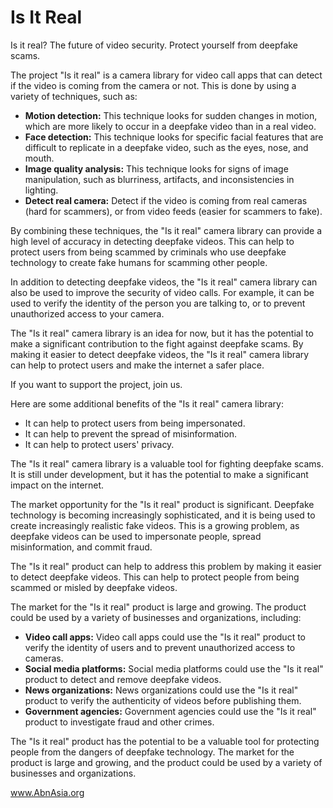 # Is It Real

Is it real? The future of video security. Protect yourself from deepfake scams.

The project "Is it real" is a camera library for video call apps that can detect if the video is coming from the camera or not. This is done by using a variety of techniques, such as:

* **Motion detection:** This technique looks for sudden changes in motion, which are more likely to occur in a deepfake video than in a real video.
* **Face detection:** This technique looks for specific facial features that are difficult to replicate in a deepfake video, such as the eyes, nose, and mouth.
* **Image quality analysis:** This technique looks for signs of image manipulation, such as blurriness, artifacts, and inconsistencies in lighting.
* **Detect real camera:** Detect if the video is coming from real cameras (hard for scammers), or from video feeds (easier for scammers to fake).

By combining these techniques, the "Is it real" camera library can provide a high level of accuracy in detecting deepfake videos. This can help to protect users from being scammed by criminals who use deepfake technology to create fake humans for scamming other people.

In addition to detecting deepfake videos, the "Is it real" camera library can also be used to improve the security of video calls. For example, it can be used to verify the identity of the person you are talking to, or to prevent unauthorized access to your camera.

The "Is it real" camera library is an idea for now, but it has the potential to make a significant contribution to the fight against deepfake scams. By making it easier to detect deepfake videos, the "Is it real" camera library can help to protect users and make the internet a safer place.

If you want to support the project, join us.

Here are some additional benefits of the "Is it real" camera library:

* It can help to protect users from being impersonated.
* It can help to prevent the spread of misinformation.
* It can help to protect users' privacy.

The "Is it real" camera library is a valuable tool for fighting deepfake scams. It is still under development, but it has the potential to make a significant impact on the internet.

The market opportunity for the "Is it real" product is significant. Deepfake technology is becoming increasingly sophisticated, and it is being used to create increasingly realistic fake videos. This is a growing problem, as deepfake videos can be used to impersonate people, spread misinformation, and commit fraud.

The "Is it real" product can help to address this problem by making it easier to detect deepfake videos. This can help to protect people from being scammed or misled by deepfake videos.

The market for the "Is it real" product is large and growing. The product could be used by a variety of businesses and organizations, including:

* **Video call apps:** Video call apps could use the "Is it real" product to verify the identity of users and to prevent unauthorized access to cameras.
* **Social media platforms:** Social media platforms could use the "Is it real" product to detect and remove deepfake videos.
* **News organizations:** News organizations could use the "Is it real" product to verify the authenticity of videos before publishing them.
* **Government agencies:** Government agencies could use the "Is it real" product to investigate fraud and other crimes.

The "Is it real" product has the potential to be a valuable tool for protecting people from the dangers of deepfake technology. The market for the product is large and growing, and the product could be used by a variety of businesses and organizations.


www.AbnAsia.org
